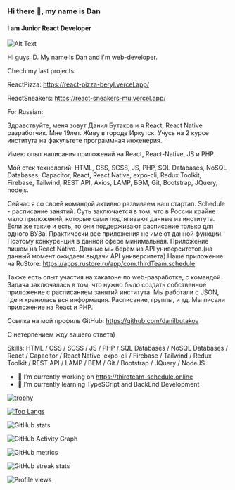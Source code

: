 ### Hi there 👋, my name is Dan
#### I am Junior React Developer

![Alt Text](https://media.giphy.com/media/aDS8SjVtS3Mwo/giphy.gif)

Hi guys :D. My name is Dan and i'm web-developer. 

Chech my last projects: 

ReactPizza:
https://react-pizza-beryl.vercel.app/

ReactSneakers:
https://react-sneakers-mu.vercel.app/


For Russian: 

Здравствуйте, меня зовут Данил Бутаков и я React, React Native разработчик. Мне 19лет. Живу в городе Иркутск. Учусь на 2 курсе института на факультете программная инженерия.

Имею опыт написания приложений на React, React-Native, JS и PHP.

Мой стек технологий: HTML, CSS, SCSS, JS, PHP, SQL Databases, NoSQL Databases, Capacitor, React, React Native, expo-cli, Redux Toolkit, Firebase, Tailwind, REST API, Axios, LAMP, БЭМ, Git, Bootstrap, JQuery, nodejs.

Сейчас я со своей командой активно развиваем наш стартап. Schedule - расписание занятий. Суть заключается в том, что в России крайне мало приложений, которые сами подтягивают данные из института. Если же такие и есть, то они поддерживают расписание только для одного ВУЗа. Практически все приложения не имеют данной функции. Поэтому конкуренция в данной сфере минимальная. Приложение пишем на React Native. Данные мы берем из API университетов.(на данный момент ожидаем выдачи API университета)
Наше приложение на RuStore: https://apps.rustore.ru/app/com.thirdTeam.schedule

Также есть опыт участия на хакатоне по web-разработке, с командой. Задача заключалась в том, что нужно было создать собственное приложение с расписанием занятий института. Мы работали с JSON, где и хранилась вся информация. Расписание, группы, и тд. Мы писали приложение на React и PHP.

Ссылка на мой профиль GitHub: https://github.com/danilbutakov

С нетерпением жду вашего ответа)

Skills: HTML / CSS / SCSS / JS / PHP / SQL Databases / NoSQL Databases / React / Capacitor / React Native, expo-cli / Firebase / Tailwind / Redux Toolkit / REST API / LAMP / BEM / Git / Bootstrap / JQuery / NodeJS

- 🔭 I’m currently working on https://thirdteam-schedule.online 
- 🌱 I’m currently learning TypeSCript and BackEnd Development 


[![trophy](https://github-profile-trophy.vercel.app/?username=danilbutakov)](https://github.com/ryo-ma/github-profile-trophy)

[![Top Langs](https://github-readme-stats.vercel.app/api/top-langs/?username=danilbutakov)](https://github.com/anuraghazra/github-readme-stats)

![GitHub stats](https://github-readme-stats.vercel.app/api?username=danilbutakov&show_icons=true&count_private=true)  

![GitHub Activity Graph](https://activity-graph.herokuapp.com/graph?username=danilbutakov)  

![GitHub metrics](https://metrics.lecoq.io/danilbutakov)  

![GitHub streak stats](https://github-readme-streak-stats.herokuapp.com/?user=danilbutakov)  

![Profile views](https://gpvc.arturio.dev/danilbutakov)  
